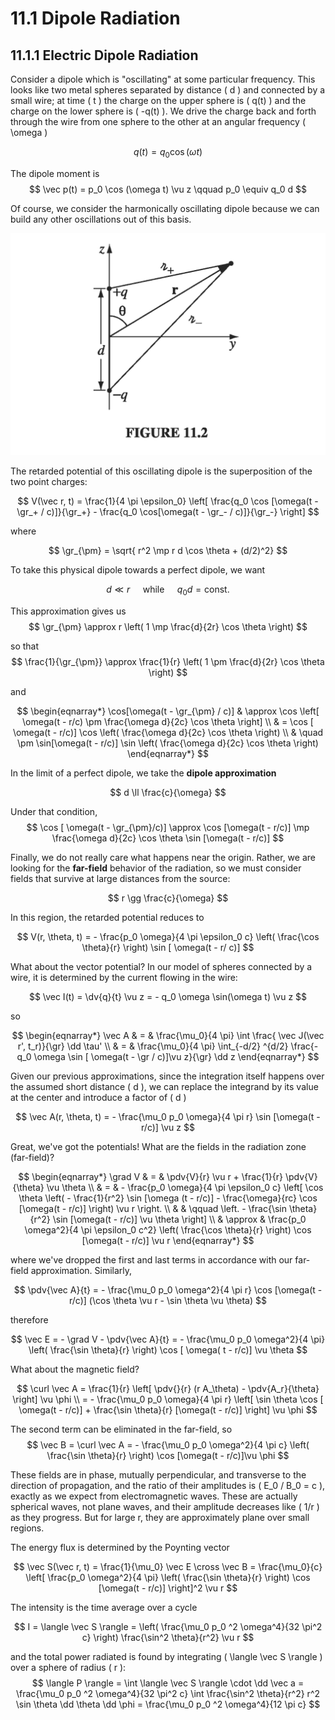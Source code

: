 # 11.1 Dipole Radiation

## 11.1.1 Electric Dipole Radiation

Consider a dipole which is "oscillating" at some particular frequency. This looks like two metal spheres separated by distance \( d \) and connected by a small wire; at time \( t \) the charge on the upper sphere is \( q(t) \) and the charge on the lower sphere is \( -q(t) \). We drive the charge back and forth through the wire from one sphere to the other at an angular frequency \( \omega \) 

$$
q(t) = q_0 \cos (\omega t)
$$

The dipole moment is
$$
\vec p(t) = p_0 \cos (\omega t) \vu z \qquad p_0 \equiv q_0 d
$$

Of course, we consider the harmonically oscillating dipole because we can build any other oscillations out of this basis.

<p align="center"> <img alt="Figure 11.2" src="../img/11.2.png" /> </p>

The retarded potential of this oscillating dipole is the superposition of the two point charges:

$$
V(\vec r, t) = \frac{1}{4 \pi \epsilon_0} \left[ \frac{q_0 \cos [\omega(t - \gr_+ / c)]}{\gr_+} - \frac{q_0 \cos[\omega(t - \gr_- / c)]}{\gr_-} \right]
$$

where

$$
\gr_{\pm} = \sqrt{ r^2 \mp r d \cos \theta + (d/2)^2}
$$

To take this physical dipole towards a perfect dipole, we want

$$
d \ll r \quad \text{ while } \quad q_0 d = \text{const.}
$$

This approximation gives us
$$
\gr_{\pm} \approx r \left( 1 \mp \frac{d}{2r} \cos \theta \right)
$$

so that
$$
\frac{1}{\gr_{\pm}} \approx \frac{1}{r} \left( 1 \pm \frac{d}{2r} \cos \theta \right)
$$

and

$$
\begin{eqnarray*}
\cos[\omega(t - \gr_{\pm} / c)] & \approx \cos \left[ \omega(t - r/c) \pm \frac{\omega d}{2c} \cos \theta \right] \\
& = \cos [ \omega(t - r/c)] \cos \left( \frac{\omega d}{2c} \cos \theta \right) \\
& \quad \pm \sin[\omega(t - r/c)] \sin \left( \frac{\omega d}{2c} \cos \theta \right)
\end{eqnarray*}
$$

In the limit of a perfect dipole, we take the __dipole approximation__

$$
d \ll \frac{c}{\omega}
$$

Under that condition, 
$$
\cos [ \omega(t - \gr_{\pm}/c)] \approx \cos [\omega(t - r/c)] \mp \frac{\omega d}{2c} \cos \theta \sin [\omega(t - r/c)]
$$

Finally, we do not really care what happens near the origin. Rather, we are looking for the __far-field__ behavior of the radiation, so we must consider fields that survive at large distances from the source:

$$
r \gg \frac{c}{\omega}
$$

In this region, the retarded potential reduces to

$$
V(r, \theta, t) = - \frac{p_0 \omega}{4 \pi \epsilon_0 c} \left( \frac{\cos \theta}{r} \right) \sin [ \omega(t - r/ c)]
$$

What about the vector potential? In our model of spheres connected by a wire, it is determined by the current flowing in the wire:

$$
\vec I(t) = \dv{q}{t} \vu z = - q_0 \omega \sin(\omega t) \vu z
$$

so

$$
\begin{eqnarray*}
\vec A & = & \frac{\mu_0}{4 \pi} \int \frac{ \vec J(\vec r', t_r)}{\gr} \dd \tau' \\
& = & \frac{\mu_0}{4 \pi} \int_{-d/2} ^{d/2} \frac{- q_0 \omega \sin [ \omega(t - \gr / c)]\vu z}{\gr} \dd z
\end{eqnarray*}
$$

Given our previous approximations, since the integration itself happens over the assumed short distance \( d \), we can replace the integrand by its value at the center and introduce a factor of \( d \) 

$$
\vec A(r, \theta, t) = - \frac{\mu_0 p_0 \omega}{4 \pi r} \sin [\omega(t - r/c)] \vu z
$$

Great, we've got the potentials! What are the fields in the radiation zone (far-field)?

$$
\begin{eqnarray*}
\grad V & = & \pdv{V}{r} \vu r + \frac{1}{r} \pdv{V}{\theta} \vu \theta \\
& = & - \frac{p_0 \omega}{4 \pi \epsilon_0 c} \left[ \cos \theta \left( - \frac{1}{r^2} \sin [\omega (t - r/c)] - \frac{\omega}{rc} \cos [\omega(t - r/c)] \right) \vu r  \right. 
\\
& & \qquad \left. - \frac{\sin \theta}{r^2} \sin [\omega(t - r/c)] \vu \theta \right] \\
& \approx & \frac{p_0 \omega^2}{4 \pi \epsilon_0 c^2} \left( \frac{\cos \theta}{r} \right) \cos [\omega(t - r/c)] \vu r
\end{eqnarray*}
$$

where we've dropped the first and last terms in accordance with our far-field approximation. Similarly,

$$
\pdv{\vec A}{t} = - \frac{\mu_0 p_0 \omega^2}{4 \pi r} \cos [\omega(t - r/c)] (\cos \theta \vu r - \sin \theta \vu \theta)
$$

therefore

$$
\vec E = - \grad V - \pdv{\vec A}{t} = - \frac{\mu_0 p_0 \omega^2}{4 \pi} \left( \frac{\sin \theta}{r} \right) \cos [ \omega( t - r/c)] \vu \theta
$$

What about the magnetic field?

$$
\curl \vec A = \frac{1}{r} \left[ \pdv{}{r} (r A_\theta) - \pdv{A_r}{\theta} \right] \vu \phi \\
= - \frac{\mu_0 p_0 \omega}{4 \pi r} \left[ \sin \theta \cos [ \omega(t - r/c)] + \frac{\sin \theta}{r} [\omega(t - r/c)] \right] \vu \phi
$$

The second term can be eliminated in the far-field, so
$$
\vec B = \curl \vec A = - \frac{\mu_0 p_0 \omega^2}{4 \pi c} \left( \frac{\sin \theta}{r} \right) \cos [\omega(t - r/c)]\vu \phi
$$

These fields are in phase, mutually perpendicular, and transverse to the direction of propagation, and the ratio of their amplitudes is \( E_0 / B_0 = c \), exactly as we expect from electromagnetic waves. These are actually spherical waves, not plane waves, and their amplitude decreases like \( 1/r \) as they progress. But for large r, they are approximately plane over small regions.

The energy flux is determined by the Poynting vector

$$
\vec S(\vec r, t) = \frac{1}{\mu_0} \vec E \cross \vec B = \frac{\mu_0}{c} \left[ \frac{p_0 \omega^2}{4 \pi} \left( \frac{\sin \theta}{r} \right) \cos [\omega(t - r/c)] \right]^2 \vu r
$$

The intensity is the time average over a cycle

$$
I = \langle \vec S \rangle = \left( \frac{\mu_0 p_0 ^2 \omega^4}{32 \pi^2 c} \right) \frac{\sin^2 \theta}{r^2} \vu r
$$

and the total power radiated is found by integrating \( \langle \vec S \rangle \) over a sphere of radius \( r \):
$$
\langle P \rangle = \int \langle \vec S \rangle \cdot \dd \vec a = \frac{\mu_0 p_0 ^2 \omega^4}{32 \pi^2 c} \int \frac{\sin^2 \theta}{r^2} r^2 \sin \theta \dd \theta \dd \phi = \frac{\mu_0 p_0 ^2 \omega^4}{12 \pi c} 
$$